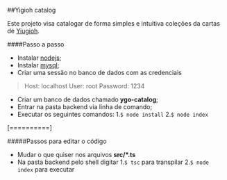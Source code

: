 ##Yigioh catalog

Este projeto visa catalogar de forma simples e intuitiva coleções da cartas de [Yiugioh](https://pt.wikipedia.org/wiki/Yu-Gi-Oh!).

####Passo a passo

- Instalar [nodejs](https://nodejs.org/en/download/);
- Instalar [mysql](https://www.mysql.com/);
- Criar uma sessão no banco de dados com as credenciais
> Host: localhost
  User: root
  Password: 1234
  
- Criar um banco de dados chamado **ygo-catalog**;
- Entrar na pasta backend via linha de comando;
- Executar os seguintes comandos:
  1.`$ node install`
  2.`$ node index`

[==========]

#####Passos para editar o código
- Mudar o que quiser nos arquivos **src/*.ts**
- Na pasta backend pelo shell digitar
  1.`$ tsc` para transpilar
  2.`$ node index` para executar
